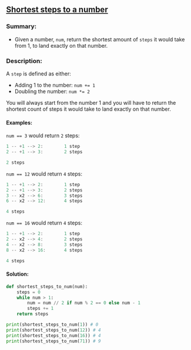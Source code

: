 ## [Shortest steps to a number](https://www.codewars.com/kata/5cd4aec6abc7260028dcd942) 

### Summary:
- Given a number, `num`, return the shortest amount of `steps` it would take from 1, to land exactly on that number.

### Description:
A `step` is defined as either:

- Adding 1 to the number: `num += 1`
- Doubling the number: `num *= 2`

You will always start from the number 1 and you will have to return the shortest count of steps it would take to land exactly on that number.

#### Examples: 

`num == 3` would return `2` steps:

```js
1 -- +1 --> 2:        1 step
2 -- +1 --> 3:        2 steps

2 steps
```
`num == 12` would return `4` steps:

```js
1 -- +1 --> 2:        1 step
2 -- +1 --> 3:        2 steps
3 -- x2 --> 6:        3 steps
6 -- x2 --> 12:       4 steps

4 steps
```

`num == 16` would return `4` steps:

```js
1 -- +1 --> 2:        1 step
2 -- x2 --> 4:        2 steps
4 -- x2 --> 8:        3 steps
8 -- x2 --> 16:       4 steps

4 steps
```

#### Solution:
```python
def shortest_steps_to_num(num):
    steps = 0
    while num > 1:
        num = num // 2 if num % 2 == 0 else num - 1
        steps += 1
    return steps

print(shortest_steps_to_num(1)) # 0 
print(shortest_steps_to_num(12)) # 4
print(shortest_steps_to_num(16)) # 4
print(shortest_steps_to_num(71)) # 9 
```